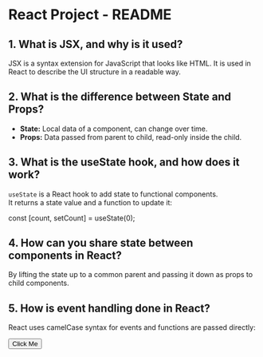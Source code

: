 # React Project - README

## 1. What is JSX, and why is it used?

JSX is a syntax extension for JavaScript that looks like HTML. It is used in React to describe the UI structure in a readable way.

## 2. What is the difference between State and Props?

- **State:** Local data of a component, can change over time.
- **Props:** Data passed from parent to child, read-only inside the child.

## 3. What is the useState hook, and how does it work?

`useState` is a React hook to add state to functional components.  
It returns a state value and a function to update it:


const [count, setCount] = useState(0);
## 4. How can you share state between components in React?
By lifting the state up to a common parent and passing it down as props to child components.

## 5. How is event handling done in React?
React uses camelCase syntax for events and functions are passed directly:

<button onClick={handleClick}>Click Me</button>
```
